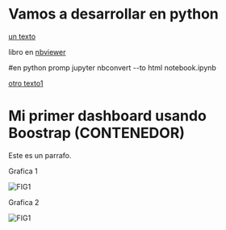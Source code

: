 # Vamos a desarrollar en python
[un texto](notebook.ipynb)

libro en [nbviewer](https://nbviewer.jupyter.org/github/minder13/minder/blob/master/notebook.ipynb)

#en python promp jupyter nbconvert --to html notebook.ipynb

[otro texto1](/notebook.html)


<!DOCTYPE html>
<html lang="en">
<!-- Esta parte es generica -->
<head>
  <title>Mi primer dashboard (TITULO) </title>
  <meta charset="utf-8">
  <meta name="viewport" content="width=device-width, initial-scale=1">
  <link rel="stylesheet" href="https://maxcdn.bootstrapcdn.com/bootstrap/3.3.7/css/bootstrap.min.css">
  <script src="https://ajax.googleapis.com/ajax/libs/jquery/3.3.1/jquery.min.js"></script>
  <script src="https://maxcdn.bootstrapcdn.com/bootstrap/3.3.7/js/bootstrap.min.js"></script>
</head>
<body>

<div class="container">
  <h1>Mi primer dashboard usando Boostrap (CONTENEDOR)</h1>
  <p>Este es un parrafo.</p> 

  <div class="row">
    <!--- Columna 1 --->
    <div class="col-sm-4">
      <p>Grafica 1</p>
      <img src="/img/fig1.png" alt="FIG1">    
    </div>
    <!--- Columna 2 --->
    <div class="col-sm-4">
      <p>Grafica 2</p>
      <img src="/img/fig2.png" alt="FIG1">
    </div>
  </div>    
</div>

</body>
</html>
